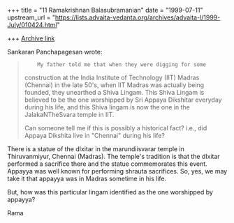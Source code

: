 +++
title = "11 Ramakrishnan Balasubramanian"
date = "1999-07-11"
upstream_url = "https://lists.advaita-vedanta.org/archives/advaita-l/1999-July/010424.html"

+++
[Archive link](https://lists.advaita-vedanta.org/archives/advaita-l/1999-July/010424.html)

Sankaran Panchapagesan <panchap at ICSL.UCLA.EDU> wrote:

>         My father told me that when they were digging for some
> construction at the India Institute of Technology (IIT) Madras
(Chennai)
> in the late 50's, when IIT Madras was actually being founded, they
> unearthed a Shiva Lingam. This Shiva Lingam is believed to be the
one
> worshipped by Sri Appaya Dikshitar everyday during his life, and
this
> Shiva lingam is now the one in the JalakaNTheSvara temple in IIT.
>
> Can someone tell me if this is possibly a historical fact? i.e., did
> Appaya Dikshita live in "Chennai" during his life?

There is a statue of  the dIxitar in the marundiisvarar temple in
Thiruvanmiyur, Chennai (Madras). The temple's tradition is that the
dIxitar performed a sacrifice there and the statue commemorates this
event. Appayya was well known for performing shrauta sacrifices.  So,
yes, we may take it that appayya was in Madras sometime in his life.

But, how was this particular lingam identified as the one worshipped
by appayya?

Rama

